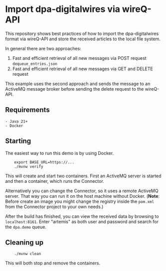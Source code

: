 # Import dpa-digitalwires via wireQ-API

This repository shows best practices of how to import the dpa-digitalwires format via wireQ-API and store the received articles to the local file system.

In general there are two approaches:

1. Fast and efficient retrieval of all new messages via POST request `dequeue_entries.json`
2. Fast and efficient retrieval of all new messages via GET and DELETE request

This example uses the second approach and sends the message to an ActiveMQ message broker before sending the delete request to the wireQ-API.

## Requirements

    - Java 21+
    - Docker

## Starting

The easiest way to run this demo is by using Docker.

```
    export BASE_URL=https://...
    ./mvnw verify
```

This will create and start two containers. First an ActiveMQ server is started and then a container, which runs the 
Connector.

Alternatively you can change the Connector, so it uses a remote ActiveMQ server.
That way you can run it on the host machine without Docker. (**Note**: Before create an image you might change the registry inside the `pom.xml` from the Connector project to your own needs.)

After the build has finished, you can view the received data by browsing to `localhost:8161`. Enter "artemis" as both user and password and search for the `dpa.demo` queue.

## Cleaning up
```
    ./mvnw clean
```

This will both stop and remove the containers.